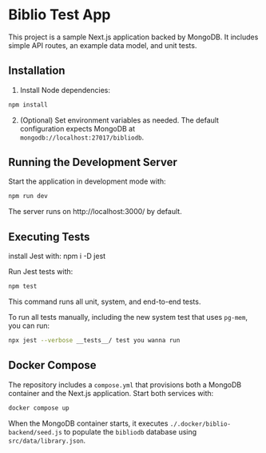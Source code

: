 # Biblio Test App

This project is a sample Next.js application backed by MongoDB. It includes simple API routes, an example data model, and unit tests.

## Installation

1. Install Node dependencies:

```bash
npm install
```

2. (Optional) Set environment variables as needed. The default configuration expects MongoDB at `mongodb://localhost:27017/bibliodb`.

## Running the Development Server

Start the application in development mode with:

```bash
npm run dev
```

The server runs on http://localhost:3000/ by default.

## Executing Tests
install Jest with: 
    npm i -D jest

Run Jest tests with:

```bash
npm test
```
This command runs all unit, system, and end-to-end tests.


To run all tests manually, including the new system test that uses `pg-mem`, you can run:

```bash
npx jest --verbose __tests__/ test you wanna run
```

## Docker Compose

The repository includes a `compose.yml` that provisions both a MongoDB container and the Next.js application. Start both services with:

```bash
docker compose up
```

When the MongoDB container starts, it executes `./.docker/biblio-backend/seed.js` to populate the `bibliodb` database using `src/data/library.json`.

